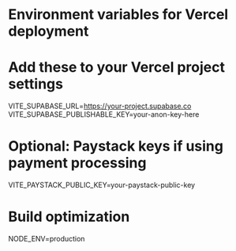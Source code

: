 # Environment variables for Vercel deployment
# Add these to your Vercel project settings

VITE_SUPABASE_URL=https://your-project.supabase.co
VITE_SUPABASE_PUBLISHABLE_KEY=your-anon-key-here

# Optional: Paystack keys if using payment processing
VITE_PAYSTACK_PUBLIC_KEY=your-paystack-public-key

# Build optimization
NODE_ENV=production
